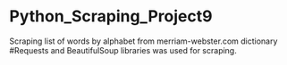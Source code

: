 # Python_Scraping_Project9
Scraping list of words by alphabet from merriam-webster.com dictionary
#Requests and BeautifulSoup libraries was used for scraping.
